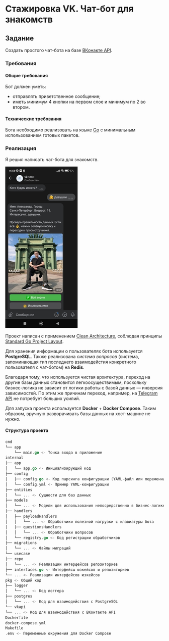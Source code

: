 # Стажировка VK. Чат-бот для знакомств

## Задание

Создать простого чат-бота на базе [ВКонакте API](https://dev.vk.com/reference).

### Требования

#### Общие требования

Бот должен уметь:

- отправлять приветственное сообщение;
- иметь минимум 4 кнопки на первом слое и минимум по 2 во втором.

#### Технические требования

Бота необходимо реализовать на языке [Go](https://go.dev/) с минимальным использованием готовых пакетов.

### Реализация

Я решил написать чат-бота для знакомств.

![](images/bot.jpg)

Проект написан с применением [Clean Architecture](https://github.com/evrone/go-clean-template), соблюдая принципы 
[Standard Go Project Layout](https://github.com/golang-standards/project-layout).

Для хранения информации о пользователях бота используется **PostgreSQL**. Также реализована *система вопросов* (система,
запоминающая тип последнего взаимодейстия конкретного пользователя с чат-ботом) на **Redis**.

Благодаря тому, что используется чистая архитектура, переход на другие базы данных становится
легкоосуществимым, поскольку бизнес-логика не зависит от логики работы с базой данных — инверсия зависимостей. По этим 
же причинам переход, например, на [Telegram API](https://core.telegram.org/api) не потребует больших усилий.

Для запуска проекта используется **Docker** + **Docker Compose**. Таким образом, вручную разворачивать базы данных на
хост-машине не нужно.

#### Структура проекта

```go
cmd
└── app
    └── main.go <- Точка входа в приложение
internal
├── app
│   └── app.go <- Инициализирующий код
├── config
│   ├── config.go <- Код парсинга конфигурации (YAML-файл или переменные окружения)
│   └── config.yml <- Пример YAML-конфигурации
├── entities
│   └── ... <- Сущности для баз данных
├── models
│   └── ... <- Модели для использования непосредственно в бизнес-логике
├── handlers
│   ├── payloadHandlers
│   │   └── ... <- Обработчики полезной нагрузки с клавиатуры бота
│   ├── questionsHandlers
│   │   └── ... <- Обработчики вопросов
│   └── registry.go <- Код регистрации обработчиков
├── migrations
│   └── ... <- Файлы миграций
└── usecase
├── repo
│   └── ... <- Реализации интерфейсов репозиториев
├── interfaces.go <- Интерфейсы юзкейсов и репозиториев
└── ... <- Реализации интерфейсов юзкейсов
pkg <- Общий код
├── logger
│   └── ... <- Код логгера
├── postgres
│   └── ... <- Код для взаимодействия с PostgreSQL
└── vkapi
└── ... <- Код для взаимодействия с ВКонтакте API
Dockerfile
docker-compose.yml
Makefile
.env <- Переменные окружения для Docker Compose
```
